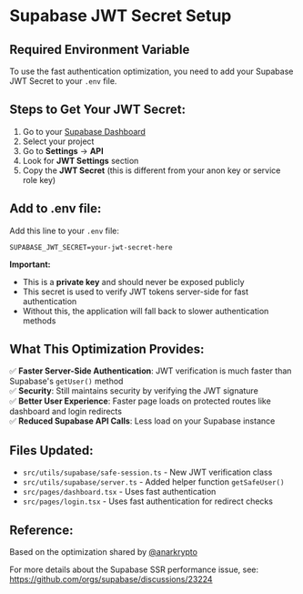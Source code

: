 # Supabase JWT Secret Setup

## Required Environment Variable

To use the fast authentication optimization, you need to add your Supabase JWT Secret to your `.env` file.

## Steps to Get Your JWT Secret:

1. Go to your [Supabase Dashboard](https://supabase.com/dashboard)
2. Select your project
3. Go to **Settings** → **API**
4. Look for **JWT Settings** section
5. Copy the **JWT Secret** (this is different from your anon key or service role key)

## Add to .env file:

Add this line to your `.env` file:

```
SUPABASE_JWT_SECRET=your-jwt-secret-here
```

**Important:** 
- This is a **private key** and should never be exposed publicly
- This secret is used to verify JWT tokens server-side for fast authentication
- Without this, the application will fall back to slower authentication methods

## What This Optimization Provides:

✅ **Faster Server-Side Authentication**: JWT verification is much faster than Supabase's `getUser()` method  
✅ **Security**: Still maintains security by verifying the JWT signature  
✅ **Better User Experience**: Faster page loads on protected routes like dashboard and login redirects  
✅ **Reduced Supabase API Calls**: Less load on your Supabase instance  

## Files Updated:

- `src/utils/supabase/safe-session.ts` - New JWT verification class
- `src/utils/supabase/server.ts` - Added helper function `getSafeUser()`
- `src/pages/dashboard.tsx` - Uses fast authentication
- `src/pages/login.tsx` - Uses fast authentication for redirect checks

## Reference:

Based on the optimization shared by [@anarkrypto](https://gist.github.com/anarkrypto/9ee98bd23f25efd44a4cfb4ed256837a)

For more details about the Supabase SSR performance issue, see: https://github.com/orgs/supabase/discussions/23224 